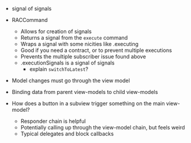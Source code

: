 - signal of signals
- RACCommand
    - Allows for creation of signals
    - Returns a signal from the `execute` command
    - Wraps a signal with some nicities like .executing
    - Good if you need a contract, or to prevent multiple executions
    - Prevents the multiple subscriber issue found above
    - .executionSignals is a signal of signals
        - explain `switchToLatest`?

- Model changes must go through the view model
- Binding data from parent view-models to child view-models
- How does a button in a subview trigger something on the main view-model?
    - Responder chain is helpful
    - Potentially calling up through the view-model chain, but feels weird
    - Typical delegates and block callbacks
